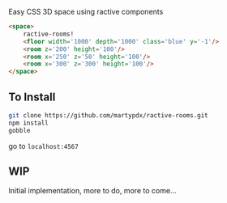 Easy CSS 3D space using ractive components

```html
<space>
	ractive-rooms!
	<floor width='1000' depth='1000' class='blue' y='-1'/>
	<room z='200' height='100'/>
	<room x='250' z='50' height='100'/>
	<room x='300' z='300' height='100'/>
</space>
```

## To Install

```sh
git clone https://github.com/martypdx/ractive-rooms.git
npm install
gobble
```
go to `localhost:4567`

## WIP

Initial implementation, more to do, more to come...
